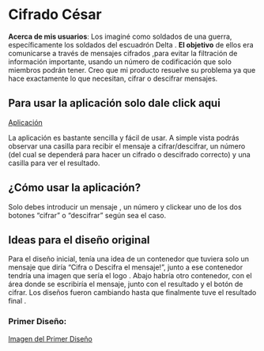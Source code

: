 # Cifrado César

**Acerca de mis usuarios**: Los imaginé como soldados de una guerra, específicamente los soldados del escuadrón Delta . **El objetivo** de ellos era comunicarse a través de mensajes cifrados ,para evitar la filtración de información importante, usando un número de codificación que solo miembros podrán tener. Creo que mi producto resuelve su problema ya que hace exactamente lo que necesitan, cifrar o descifrar mensajes.

## Para usar la aplicación solo dale click aqui 
[Aplicación](https://majess1902.github.io/BOG005-cipher.github.io/)


La aplicación es bastante sencilla y fácil de usar. A simple vista podrás observar una casilla para recibir el mensaje a cifrar/descifrar, un número (del cual se dependerá para hacer un cifrado o descifrado correcto) y una casilla para ver el resultado.

## ¿Cómo usar la aplicación?
Solo debes introducir un mensaje , un número y clickear uno de los dos botones “cifrar” o “descifrar” según sea el caso.


## Ideas para el diseño original
Para el diseño inicial, tenía una idea de un contenedor que tuviera solo un mensaje que diría “Cifra o Descifra el mensaje!”, junto a ese contenedor tendría una imagen que sería el logo . Abajo habría otro contenedor, con el área donde se escribiría el mensaje, junto con el resultado y el botón de cifrar. Los diseños fueron cambiando hasta que finalmente tuve el resultado final .

### Primer Diseño:

[Imagen del Primer Diseño](src/imagenes/PrimerDiseño.jpg)
